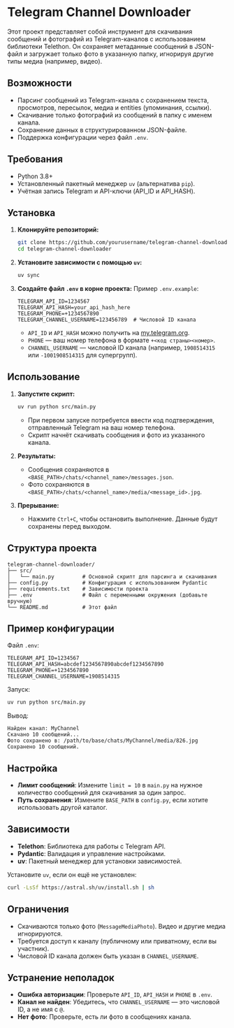 # Telegram Channel Downloader

Этот проект представляет собой инструмент для скачивания сообщений и фотографий из Telegram-каналов с использованием библиотеки Telethon. Он сохраняет метаданные сообщений в JSON-файл и загружает только фото в указанную папку, игнорируя другие типы медиа (например, видео).

## Возможности

- Парсинг сообщений из Telegram-канала с сохранением текста, просмотров, пересылок, медиа и entities (упоминания, ссылки).
- Скачивание только фотографий из сообщений в папку с именем канала.
- Сохранение данных в структурированном JSON-файле.
- Поддержка конфигурации через файл `.env`.

## Требования

- Python 3.8+
- Установленный пакетный менеджер `uv` (альтернатива `pip`).
- Учётная запись Telegram и API-ключи (API_ID и API_HASH).

## Установка

1. **Клонируйте репозиторий:**

   ```bash
   git clone https://github.com/yourusername/telegram-channel-downloader.git
   cd telegram-channel-downloader
   ```

2. **Установите зависимости с помощью `uv`:**

   ```bash
   uv sync
   ```

3. **Создайте файл `.env` в корне проекта:**
   Пример `.env.example`:
   ```
   TELEGRAM_API_ID=1234567
   TELEGRAM_API_HASH=your_api_hash_here
   TELEGRAM_PHONE=+1234567890
   TELEGRAM_CHANNEL_USERNAME=123456789  # Числовой ID канала
   ```
   - `API_ID` и `API_HASH` можно получить на [my.telegram.org](https://my.telegram.org).
   - `PHONE` — ваш номер телефона в формате `+<код страны><номер>`.
   - `CHANNEL_USERNAME` — числовой ID канала (например, `1908514315` или `-1001908514315` для супергрупп).

## Использование

1. **Запустите скрипт:**

   ```bash
   uv run python src/main.py
   ```

   - При первом запуске потребуется ввести код подтверждения, отправленный Telegram на ваш номер телефона.
   - Скрипт начнёт скачивать сообщения и фото из указанного канала.

2. **Результаты:**

   - Сообщения сохраняются в `<BASE_PATH>/chats/<channel_name>/messages.json`.
   - Фото сохраняются в `<BASE_PATH>/chats/<channel_name>/media/<message_id>.jpg`.

3. **Прерывание:**
   - Нажмите `Ctrl+C`, чтобы остановить выполнение. Данные будут сохранены перед выходом.

## Структура проекта

```
telegram-channel-downloader/
├── src/
│   └── main.py         # Основной скрипт для парсинга и скачивания
├── config.py           # Конфигурация с использованием Pydantic
├── requirements.txt    # Зависимости проекта
├── .env                # Файл с переменными окружения (добавьте вручную)
└── README.md           # Этот файл
```

## Пример конфигурации

Файл `.env`:

```
TELEGRAM_API_ID=1234567
TELEGRAM_API_HASH=abcdef1234567890abcdef1234567890
TELEGRAM_PHONE=+1234567890
TELEGRAM_CHANNEL_USERNAME=1908514315
```

Запуск:

```bash
uv run python src/main.py
```

Вывод:

```
Найден канал: MyChannel
Скачано 10 сообщений...
Фото сохранено в: /path/to/base/chats/MyChannel/media/826.jpg
Сохранено 10 сообщений.
```

## Настройка

- **Лимит сообщений**: Измените `limit = 10` в `main.py` на нужное количество сообщений для скачивания за один запрос.
- **Путь сохранения**: Измените `BASE_PATH` в `config.py`, если хотите использовать другой каталог.

## Зависимости

- **Telethon**: Библиотека для работы с Telegram API.
- **Pydantic**: Валидация и управление настройками.
- **uv**: Пакетный менеджер для установки зависимостей.

Установите `uv`, если он ещё не установлен:

```bash
curl -LsSf https://astral.sh/uv/install.sh | sh
```

## Ограничения

- Скачиваются только фото (`MessageMediaPhoto`). Видео и другие медиа игнорируются.
- Требуется доступ к каналу (публичному или приватному, если вы участник).
- Числовой ID канала должен быть указан в `CHANNEL_USERNAME`.

## Устранение неполадок

- **Ошибка авторизации**: Проверьте `API_ID`, `API_HASH` и `PHONE` в `.env`.
- **Канал не найден**: Убедитесь, что `CHANNEL_USERNAME` — это числовой ID, а не имя с `@`.
- **Нет фото**: Проверьте, есть ли фото в сообщениях канала.
